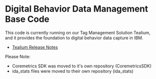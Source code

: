 # Digital Behavior Data Management Base Code
This code is currently running on our Tag Management Solution Tealium, and it provides the foundation to digital behavior data capture in IBM.

* [Tealium Release Notes](https://github.ibm.com/digital-behavior/Tealium/releases)

Please Note:
* Coremetrics SDK was moved to it's own repository (CoremetricsSDK)
* ida_stats files were moved to their own repository (ida_stats)
